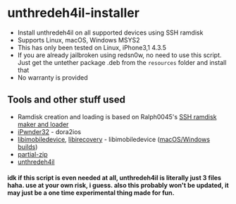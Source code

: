 # unthredeh4il-installer

- Install unthredeh4il on all supported devices using SSH ramdisk
- Supports Linux, macOS, Windows MSYS2
- This has only been tested on Linux, iPhone3,1 4.3.5
- If you are already jailbroken using redsn0w, no need to use this script. Just get the untether package .deb from the `resources` folder and install that
- No warranty is provided

## Tools and other stuff used
- Ramdisk creation and loading is based on Ralph0045's [SSH ramdisk maker and loader](https://github.com/Ralph0045/SSH-Ramdisk-Maker-and-Loader)
- [iPwnder32](https://github.com/dora2-iOS/iPwnder32) - dora2ios
- [libimobiledevice](https://github.com/libimobiledevice/libimobiledevice), [libirecovery](https://github.com/libimobiledevice/libirecovery) - libimobiledevice ([macOS/Windows builds](https://github.com/libimobiledevice-win32/imobiledevice-net))
- [partial-zip](https://github.com/matteyeux/partial-zip)
- [unthredeh4il](https://www.theiphonewiki.com/wiki/Unthredera1n#unthredeh4il)

#### idk if this script is even needed at all, unthredeh4il is literally just 3 files haha. use at your own risk, i guess. also this probably won't be updated, it may just be a one time experimental thing made for fun.
